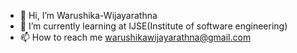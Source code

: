 - 👋 Hi, I’m Warushika-Wijayarathna
- 🌱 I’m currently learning at IJSE(Institute of software engineering)
- 📫 How to reach me warushikawijayarathna@gmail.com



